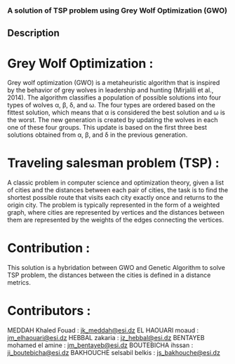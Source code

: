 ### A solution of TSP problem using Grey Wolf Optimization (GWO)

## Description 
# Grey Wolf Optimization : 
Grey wolf optimization (GWO) is a metaheuristic algorithm that is inspired by the behavior of grey wolves in leadership and hunting (Mirjalili et al., 2014). The algorithm classifies a population of possible solutions into four types of wolves α, β, δ, and ω. The four types are ordered based on the fittest solution, which means that α is considered the best solution and ω is the worst. The new generation is created by updating the wolves in each one of these four groups. This update is based on the first three best solutions obtained from α, β, and δ in the previous generation.

# Traveling salesman problem (TSP) : 
A classic problem in computer science and optimization theory, given a list of cities and the distances between each pair of cities, the task is to find the shortest possible route that visits each city exactly once and returns to the origin city. The problem is typically represented in the form of a weighted graph, where cities are represented by vertices and the distances between them are represented by the weights of the edges connecting the vertices.

# Contribution : 
This solution is a hybridation between GWO and Genetic Algorithm to solve TSP problem, the distances between the cities is defined in a distance metrics. 

# Contributors : 

MEDDAH Khaled Fouad : jk_meddah@esi.dz
EL HAOUARI moaud : jm_elhaouari@esi.dz
HEBBAL zakaria : jz_hebbal@esi.dz
BENTAYEB mohamed el amine : jm_bentayeb@esi.dz
BOUTEBICHA ihssan : ji_boutebicha@esi.dz 
BAKHOUCHE selsabil belkis : js_bakhouche@esi.dz
